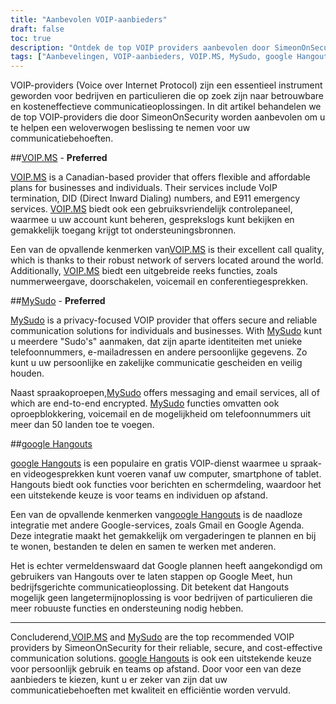 ```yaml
---
title: "Aanbevolen VOIP-aanbieders"
draft: false
toc: true
description: "Ontdek de top VOIP providers aanbevolen door SimeonOnSecurity. Krijg betrouwbare en veilige communicatieoplossingen voor uw persoonlijke of zakelijke behoeften met VOIP.MS en MySudo, de voorkeurskeuzes. Blijf bovendien verbonden met vrienden en familie via google Hangouts."
tags: ["Aanbevelingen, VOIP-aanbieders, VOIP.MS, MySudo, google Hangouts], Voice Over IP"]
---
```


VOIP-providers (Voice over Internet Protocol) zijn een essentieel instrument geworden voor bedrijven en particulieren die op zoek zijn naar betrouwbare en kosteneffectieve communicatieoplossingen. In dit artikel behandelen we de top VOIP-providers die door SimeonOnSecurity worden aanbevolen om u te helpen een weloverwogen beslissing te nemen voor uw communicatiebehoeften.

##[VOIP.MS](https://voip.ms) - **Preferred**

[VOIP.MS](https://voip.ms) is a Canadian-based provider that offers flexible and affordable plans for businesses and individuals. Their services include VoIP termination, DID (Direct Inward Dialing) numbers, and E911 emergency services. [VOIP.MS](https://voip.ms) biedt ook een gebruiksvriendelijk controlepaneel, waarmee u uw account kunt beheren, gesprekslogs kunt bekijken en gemakkelijk toegang krijgt tot ondersteuningsbronnen.

Een van de opvallende kenmerken van[VOIP.MS](https://voip.ms) is their excellent call quality, which is thanks to their robust network of servers located around the world. Additionally, [VOIP.MS](https://voip.ms) biedt een uitgebreide reeks functies, zoals nummerweergave, doorschakelen, voicemail en conferentiegesprekken.

##[MySudo](https://mysudo.com/) - **Preferred**

[MySudo](https://mysudo.com/) is a privacy-focused VOIP provider that offers secure and reliable communication solutions for individuals and businesses. With [MySudo](https://mysudo.com/) kunt u meerdere "Sudo's" aanmaken, dat zijn aparte identiteiten met unieke telefoonnummers, e-mailadressen en andere persoonlijke gegevens. Zo kunt u uw persoonlijke en zakelijke communicatie gescheiden en veilig houden.

Naast spraakoproepen,[MySudo](https://mysudo.com/) offers messaging and email services, all of which are end-to-end encrypted. [MySudo](https://mysudo.com/) functies omvatten ook oproepblokkering, voicemail en de mogelijkheid om telefoonnummers uit meer dan 50 landen toe te voegen.

##[google Hangouts](https://hangouts.google.com)

[google Hangouts](https://hangouts.google.com) is een populaire en gratis VOIP-dienst waarmee u spraak- en videogesprekken kunt voeren vanaf uw computer, smartphone of tablet. Hangouts biedt ook functies voor berichten en schermdeling, waardoor het een uitstekende keuze is voor teams en individuen op afstand.

Een van de opvallende kenmerken van[google Hangouts](https://hangouts.google.com) is de naadloze integratie met andere Google-services, zoals Gmail en Google Agenda. Deze integratie maakt het gemakkelijk om vergaderingen te plannen en bij te wonen, bestanden te delen en samen te werken met anderen.

Het is echter vermeldenswaard dat Google plannen heeft aangekondigd om gebruikers van Hangouts over te laten stappen op Google Meet, hun bedrijfsgerichte communicatieoplossing. Dit betekent dat Hangouts mogelijk geen langetermijnoplossing is voor bedrijven of particulieren die meer robuuste functies en ondersteuning nodig hebben.

____

Concluderend,[VOIP.MS](https://voip.ms) and [MySudo](https://mysudo.com/) are the top recommended VOIP providers by SimeonOnSecurity for their reliable, secure, and cost-effective communication solutions. [google Hangouts](https://hangouts.google.com) is ook een uitstekende keuze voor persoonlijk gebruik en teams op afstand. Door voor een van deze aanbieders te kiezen, kunt u er zeker van zijn dat uw communicatiebehoeften met kwaliteit en efficiëntie worden vervuld.
